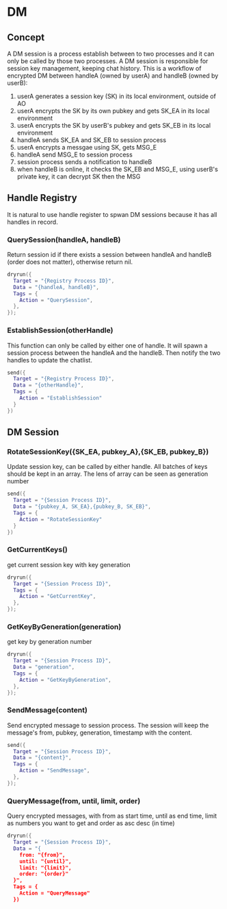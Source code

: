 # DM

## Concept
A DM session is a process establish between to two processes and it can only be called by those two processes. A DM session is responsible for session key management, keeping chat history. This is a workflow of encrypted DM between handleA (owned by userA) and handleB (owned by userB):

1. userA generates a session key (SK) in its local environment, outside of AO
2. userA encrypts the SK by its own pubkey and gets SK_EA in its local environment
3. userA encrypts the SK by userB's pubkey and gets SK_EB in its local environment
4. handleA sends SK_EA and SK_EB to session process
5. userA encrypts a messgae using SK, gets MSG_E
6. handleA send MSG_E to session process
7. session process sends a notification to handleB
8. when handleB is online, it checks the SK_EB and MSG_E, using userB's private key, it can decrypt SK then the MSG

## Handle Registry

It is natural to use handle register to spwan DM sessions because it has all handles in record.

### QuerySession(handleA, handleB)

Return session id if there exists a session between handleA and handleB (order does not matter), otherwise return nil.

```lua
dryrun({
  Target = "{Registry Process ID}",
  Data = "{handleA, handleB}",
  Tags = {
    Action = "QuerySession",
  },
});
```

### EstablishSession(otherHandle)

This function can only be called by either one of handle. It will spawn a session process between the handleA and the handleB. Then notify the two handles to update the chatlist.

```lua
send({
  Target = "{Registry Process ID}",
  Data = "{otherHandle}",
  Tags = {
    Action = "EstablishSession"
  }
})
```

## DM Session

### RotateSessionKey({SK_EA, pubkey_A},{SK_EB, pubkey_B})

Update session key, can be called by either handle. All batches of keys should be kept in an array. The lens of array can be seen as generation number

```lua
send({
  Target = "{Session Process ID}",
  Data = "{pubkey_A, SK_EA},{pubkey_B, SK_EB}",
  Tags = {
    Action = "RotateSessionKey"
  }
})
```

### GetCurrentKeys()

get current session key with key generation

```lua
dryrun({
  Target = "{Session Process ID}",
  Tags = {
    Action = "GetCurrentKey",
  },
});
```

### GetKeyByGeneration(generation)

get key by generation number

```lua
dryrun({
  Target = "{Session Process ID}",
  Data = "generation",
  Tags = {
    Action = "GetKeyByGeneration",
  },
});
```

### SendMessage(content)

Send encrypted message to session process. The session will keep the message's from, pubkey, generation, timestamp with the content.

```lua
send({
  Target = "{Session Process ID}",
  Data = "{content}",
  Tags = {
    Action = "SendMessage",
  },
});
```

### QueryMessage(from, until, limit, order)

Query encrypted messages, with from as start time, until as end time, limit as numbers you want to get and order as asc desc (in time)

```lua
dryrun({
  Target = "{Session Process ID}",
  Data = "{
    from: "{from}",
    until: "{until}",
    limit: "{limit}",
    order: "{order}"
  }",
  Tags = {
    Action = "QueryMessage"
  })
```